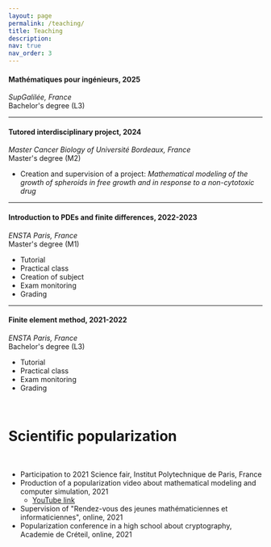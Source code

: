 ```yaml
---
layout: page
permalink: /teaching/
title: Teaching
description:
nav: true
nav_order: 3
---
```


<!-- For now, this page is assumed to be a static description of your courses. You can convert it to a collection similar to `_projects/` so that you can have a dedicated page for each course.

Organize your courses by years, topics, or universities, however you like! -->

#### Mathématiques pour ingénieurs, 2025
*SupGalilée, France*<br>Bachelor's degree (L3)

---

#### Tutored interdisciplinary project, 2024
*Master Cancer Biology of Université Bordeaux, France*<br>Master's degree (M2)
- Creation and supervision of a project: *Mathematical modeling of the growth of spheroids in free growth and in response to a non-cytotoxic drug*

---

#### Introduction to PDEs and finite differences, 2022-2023
*ENSTA Paris, France*<br>Master's degree (M1)
- Tutorial
- Practical class
- Creation of subject
- Exam monitoring
- Grading

---

#### Finite element method, 2021-2022
*ENSTA Paris, France*<br>Bachelor's degree (L3)
- Tutorial 
- Practical class
- Exam monitoring
- Grading

<br>

# Scientific popularization

<br>

- Participation to 2021 Science fair, Institut Polytechnique de Paris, France
- Production of a popularization video about mathematical modeling and computer simulation, 2021
    - [YouTube link](https://www.youtube.com/watch?v=28C1C3UmStE)
- Supervision of "Rendez-vous des jeunes mathématiciennes et informaticiennes", online, 2021
- Popularization conference in a high school about cryptography, Academie de Créteil, online, 2021